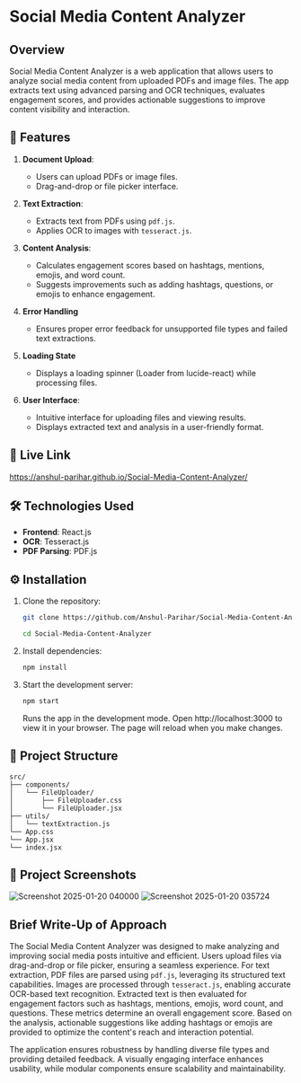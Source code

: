 # Social Media Content Analyzer

## Overview
Social Media Content Analyzer is a web application that allows users to analyze social media content from uploaded PDFs and image files. The app extracts text using advanced parsing and OCR techniques, evaluates engagement scores, and provides actionable suggestions to improve content visibility and interaction.

## 🚀 Features

1. **Document Upload**:
   - Users can upload PDFs or image files.
   - Drag-and-drop or file picker interface.

2. **Text Extraction**:
   - Extracts text from PDFs using `pdf.js`.
   - Applies OCR to images with `tesseract.js`.

3. **Content Analysis**:
   - Calculates engagement scores based on hashtags, mentions, emojis, and word count.
   - Suggests improvements such as adding hashtags, questions, or emojis to enhance engagement.
    
4. **Error Handling**
   - Ensures proper error feedback for unsupported file types and failed text extractions.
   
5. **Loading State**
   - Displays a loading spinner (Loader from lucide-react) while processing files.

6. **User Interface**:
   - Intuitive interface for uploading files and viewing results.
   - Displays extracted text and analysis in a user-friendly format.
  
## 🚀 Live Link
https://anshul-parihar.github.io/Social-Media-Content-Analyzer/

## 🛠️ Technologies Used
- **Frontend**: React.js
- **OCR**: Tesseract.js
- **PDF Parsing**: PDF.js

## ⚙️ Installation

1. Clone the repository:
   ```bash
   git clone https://github.com/Anshul-Parihar/Social-Media-Content-Analyzer.git

   cd Social-Media-Content-Analyzer
   ```

2. Install dependencies:
   ```bash
   npm install
   ```

3. Start the development server:
   ```bash
   npm start
   ```
   Runs the app in the development mode.
   Open http://localhost:3000 to view it in your browser.
   The page will reload when you make changes.
   
## 📁 Project Structure
    src/
    ├── components/
    │   └── FileUploader/
    │       ├── FileUploader.css
    │       └── FileUploader.jsx
    ├── utils/
    │   └── textExtraction.js
    └── App.css
    └── App.jsx
    └── index.jsx

## 📸 Project Screenshots
![Screenshot 2025-01-20 040000](https://github.com/user-attachments/assets/239dd8ef-169c-4e4f-9ff6-a3e5c0cae3d5)
![Screenshot 2025-01-20 035724](https://github.com/user-attachments/assets/c963a6e2-77f1-4bb9-9f2d-469d00db3a06)

## Brief Write-Up of Approach

The Social Media Content Analyzer was designed to make analyzing and improving social media posts intuitive and efficient. Users upload files via drag-and-drop or file picker, ensuring a seamless experience. For text extraction, PDF files are parsed using `pdf.js`, leveraging its structured text capabilities. Images are processed through `tesseract.js`, enabling accurate OCR-based text recognition. Extracted text is then evaluated for engagement factors such as hashtags, mentions, emojis, word count, and questions. These metrics determine an overall engagement score. Based on the analysis, actionable suggestions like adding hashtags or emojis are provided to optimize the content's reach and interaction potential.

The application ensures robustness by handling diverse file types and providing detailed feedback. A visually engaging interface enhances usability, while modular components ensure scalability and maintainability.

